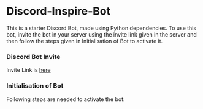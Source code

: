 # Discord-Inspire-Bot
This is a starter Discord Bot, made using Python dependencies. To use this bot, invite the bot in your server using the invite link given in the server and then follow the steps given in Initialisation of Bot to activate it.
<br>
### Discord Bot Invite 
 Invite Link is [here](https://discord.com/api/oauth2/authorize?client_id=860139557830524949&permissions=517543926848&scope=bot)
 <br>
### Initialisation of Bot 
 Following steps are needed to activate the bot:
 